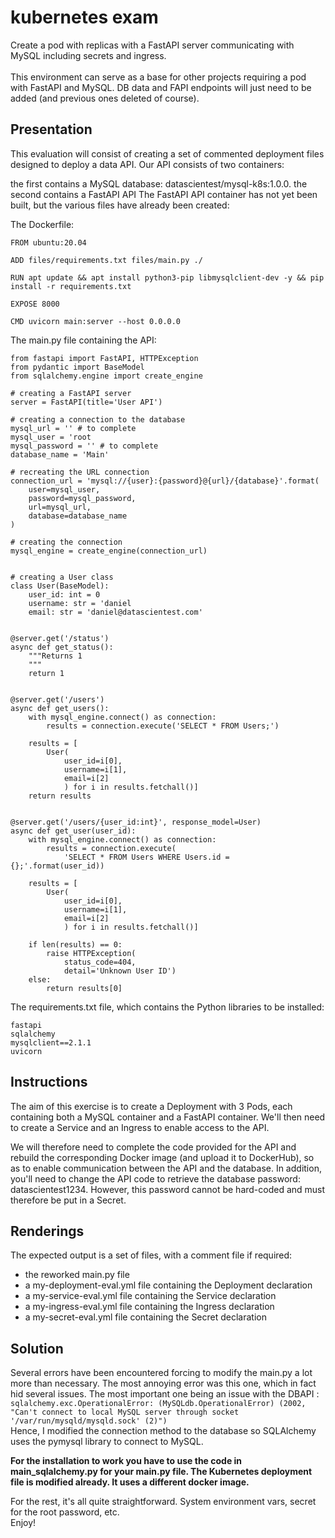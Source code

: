 # kubernetes exam
Create a pod with replicas with a FastAPI server communicating with MySQL including secrets and ingress.<br><br>
This environment can serve as a base for other projects requiring a pod with FastAPI and MySQL.
DB data and FAPI endpoints will just need to be added (and previous ones deleted of course).


## Presentation
This evaluation will consist of creating a set of commented deployment files designed to deploy a data API. Our API consists of two containers:

the first contains a MySQL database: datascientest/mysql-k8s:1.0.0.
the second contains a FastAPI API
The FastAPI API container has not yet been built, but the various files have already been created:

The Dockerfile:
```
FROM ubuntu:20.04

ADD files/requirements.txt files/main.py ./

RUN apt update && apt install python3-pip libmysqlclient-dev -y && pip install -r requirements.txt

EXPOSE 8000

CMD uvicorn main:server --host 0.0.0.0
```

The main.py file containing the API:
```
from fastapi import FastAPI, HTTPException
from pydantic import BaseModel
from sqlalchemy.engine import create_engine

# creating a FastAPI server
server = FastAPI(title='User API')

# creating a connection to the database
mysql_url = '' # to complete
mysql_user = 'root
mysql_password = '' # to complete
database_name = 'Main'

# recreating the URL connection
connection_url = 'mysql://{user}:{password}@{url}/{database}'.format(
    user=mysql_user,
    password=mysql_password,
    url=mysql_url,
    database=database_name
)

# creating the connection
mysql_engine = create_engine(connection_url)


# creating a User class
class User(BaseModel):
    user_id: int = 0
    username: str = 'daniel
    email: str = 'daniel@datascientest.com'


@server.get('/status')
async def get_status():
    """Returns 1
    """
    return 1


@server.get('/users')
async def get_users():
    with mysql_engine.connect() as connection:
        results = connection.execute('SELECT * FROM Users;')

    results = [
        User(
            user_id=i[0],
            username=i[1],
            email=i[2]
            ) for i in results.fetchall()]
    return results


@server.get('/users/{user_id:int}', response_model=User)
async def get_user(user_id):
    with mysql_engine.connect() as connection:
        results = connection.execute(
            'SELECT * FROM Users WHERE Users.id = {};'.format(user_id))

    results = [
        User(
            user_id=i[0],
            username=i[1],
            email=i[2]
            ) for i in results.fetchall()]

    if len(results) == 0:
        raise HTTPException(
            status_code=404,
            detail='Unknown User ID')
    else:
        return results[0]
```

The requirements.txt file, which contains the Python libraries to be installed:
```
fastapi
sqlalchemy
mysqlclient==2.1.1
uvicorn
```

## Instructions
The aim of this exercise is to create a Deployment with 3 Pods, each containing both a MySQL container and a FastAPI container. We'll then need to create a Service and an Ingress to enable access to the API.

We will therefore need to complete the code provided for the API and rebuild the corresponding Docker image (and upload it to DockerHub), so as to enable communication between the API and the database. In addition, you'll need to change the API code to retrieve the database password: datascientest1234. However, this password cannot be hard-coded and must therefore be put in a Secret.

## Renderings
The expected output is a set of files, with a comment file if required:

- the reworked main.py file
- a my-deployment-eval.yml file containing the Deployment declaration
- a my-service-eval.yml file containing the Service declaration
- a my-ingress-eval.yml file containing the Ingress declaration
- a my-secret-eval.yml file containing the Secret declaration

## Solution
Several errors have been encountered forcing to modify the main.py a lot more than necessary.
The most annoying error was this one, which in fact hid several issues. The most important one being an issue with the DBAPI :<br>
`sqlalchemy.exc.OperationalError: (MySQLdb.OperationalError) (2002, "Can't connect to local MySQL server through socket '/var/run/mysqld/mysqld.sock' (2)")`<br>
Hence, I modified the connection method to the database so SQLAlchemy uses the pymysql library to connect to MySQL.

**For the installation to work you have to use the code in main_sqlalchemy.py for your main.py file. The Kubernetes deployment file is modified already. It uses a different docker image.**

For the rest, it's all quite straightforward. System environment vars, secret for the root password, etc.<br>
Enjoy!

